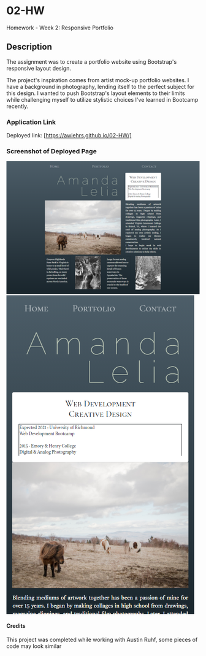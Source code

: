 # 02-HW
Homework - Week 2: Responsive Portfolio

## Description

The assignment was to create a portfolio website using Bootstrap's responsive layout design. 

The project's inspiration comes from artist mock-up portfolio websites. I have a background in photography, lending itself to the perfect subject for this design. I wanted to push Bootstrap's layout elements to their limits while challenging myself to utilize stylistic choices I've learned in Bootcamp recently.

### Application Link

Deployed link: [https://awiehrs.github.io/02-HW/]

### Screenshot of Deployed Page

![screenshots](assets/screenshots/desktop-screenshot.png "Desktop Screenshot")
![screenshots](assets/screenshots/mobile-screenshot.png "Mobile Desktop")

#### Credits

This project was completed while working with Austin Ruhf, some pieces of code may look similar